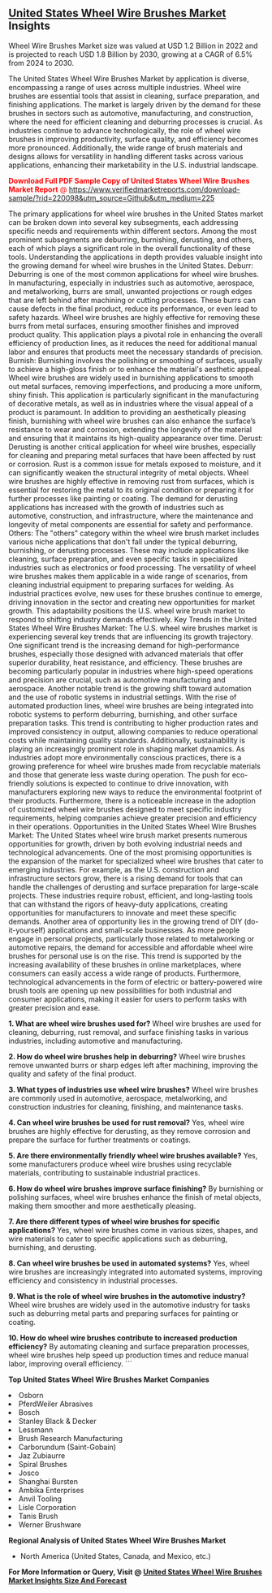 <h2><a href="https://www.verifiedmarketreports.com/download-sample/?rid=220098&amp;utm_source=Github&amp;utm_medium=225" target="_blank">United States Wheel Wire Brushes Market</a> Insights</h2><p>Wheel Wire Brushes Market size was valued at USD 1.2 Billion in 2022 and is projected to reach USD 1.8 Billion by 2030, growing at a CAGR of 6.5% from 2024 to 2030.</p><p> <p>The United States Wheel Wire Brushes Market by application is diverse, encompassing a range of uses across multiple industries. Wheel wire brushes are essential tools that assist in cleaning, surface preparation, and finishing applications. The market is largely driven by the demand for these brushes in sectors such as automotive, manufacturing, and construction, where the need for efficient cleaning and deburring processes is crucial. As industries continue to advance technologically, the role of wheel wire brushes in improving productivity, surface quality, and efficiency becomes more pronounced. Additionally, the wide range of brush materials and designs allows for versatility in handling different tasks across various applications, enhancing their marketability in the U.S. industrial landscape. <p><span class=""><span style="color: #ff0000;"><strong>Download Full PDF Sample Copy of United States Wheel Wire Brushes Market Report</strong> @ </span><a href="https://www.verifiedmarketreports.com/download-sample/?rid=220098&amp;utm_source=Github&amp;utm_medium=225" target="_blank">https://www.verifiedmarketreports.com/download-sample/?rid=220098&amp;utm_source=Github&amp;utm_medium=225</a></span></p> The primary applications for wheel wire brushes in the United States market can be broken down into several key subsegments, each addressing specific needs and requirements within different sectors. Among the most prominent subsegments are deburring, burnishing, derusting, and others, each of which plays a significant role in the overall functionality of these tools. Understanding the applications in depth provides valuable insight into the growing demand for wheel wire brushes in the United States. Deburr: Deburring is one of the most common applications for wheel wire brushes. In manufacturing, especially in industries such as automotive, aerospace, and metalworking, burrs are small, unwanted projections or rough edges that are left behind after machining or cutting processes. These burrs can cause defects in the final product, reduce its performance, or even lead to safety hazards. Wheel wire brushes are highly effective for removing these burrs from metal surfaces, ensuring smoother finishes and improved product quality. This application plays a pivotal role in enhancing the overall efficiency of production lines, as it reduces the need for additional manual labor and ensures that products meet the necessary standards of precision. Burnish: Burnishing involves the polishing or smoothing of surfaces, usually to achieve a high-gloss finish or to enhance the material's aesthetic appeal. Wheel wire brushes are widely used in burnishing applications to smooth out metal surfaces, removing imperfections, and producing a more uniform, shiny finish. This application is particularly significant in the manufacturing of decorative metals, as well as in industries where the visual appeal of a product is paramount. In addition to providing an aesthetically pleasing finish, burnishing with wheel wire brushes can also enhance the surface’s resistance to wear and corrosion, extending the longevity of the material and ensuring that it maintains its high-quality appearance over time. Derust: Derusting is another critical application for wheel wire brushes, especially for cleaning and preparing metal surfaces that have been affected by rust or corrosion. Rust is a common issue for metals exposed to moisture, and it can significantly weaken the structural integrity of metal objects. Wheel wire brushes are highly effective in removing rust from surfaces, which is essential for restoring the metal to its original condition or preparing it for further processes like painting or coating. The demand for derusting applications has increased with the growth of industries such as automotive, construction, and infrastructure, where the maintenance and longevity of metal components are essential for safety and performance. Others: The "others" category within the wheel wire brush market includes various niche applications that don't fall under the typical deburring, burnishing, or derusting processes. These may include applications like cleaning, surface preparation, and even specific tasks in specialized industries such as electronics or food processing. The versatility of wheel wire brushes makes them applicable in a wide range of scenarios, from cleaning industrial equipment to preparing surfaces for welding. As industrial practices evolve, new uses for these brushes continue to emerge, driving innovation in the sector and creating new opportunities for market growth. This adaptability positions the U.S. wheel wire brush market to respond to shifting industry demands effectively. Key Trends in the United States Wheel Wire Brushes Market: The U.S. wheel wire brushes market is experiencing several key trends that are influencing its growth trajectory. One significant trend is the increasing demand for high-performance brushes, especially those designed with advanced materials that offer superior durability, heat resistance, and efficiency. These brushes are becoming particularly popular in industries where high-speed operations and precision are crucial, such as automotive manufacturing and aerospace. Another notable trend is the growing shift toward automation and the use of robotic systems in industrial settings. With the rise of automated production lines, wheel wire brushes are being integrated into robotic systems to perform deburring, burnishing, and other surface preparation tasks. This trend is contributing to higher production rates and improved consistency in output, allowing companies to reduce operational costs while maintaining quality standards. Additionally, sustainability is playing an increasingly prominent role in shaping market dynamics. As industries adopt more environmentally conscious practices, there is a growing preference for wheel wire brushes made from recyclable materials and those that generate less waste during operation. The push for eco-friendly solutions is expected to continue to drive innovation, with manufacturers exploring new ways to reduce the environmental footprint of their products. Furthermore, there is a noticeable increase in the adoption of customized wheel wire brushes designed to meet specific industry requirements, helping companies achieve greater precision and efficiency in their operations. Opportunities in the United States Wheel Wire Brushes Market: The United States wheel wire brush market presents numerous opportunities for growth, driven by both evolving industrial needs and technological advancements. One of the most promising opportunities is the expansion of the market for specialized wheel wire brushes that cater to emerging industries. For example, as the U.S. construction and infrastructure sectors grow, there is a rising demand for tools that can handle the challenges of derusting and surface preparation for large-scale projects. These industries require robust, efficient, and long-lasting tools that can withstand the rigors of heavy-duty applications, creating opportunities for manufacturers to innovate and meet these specific demands. Another area of opportunity lies in the growing trend of DIY (do-it-yourself) applications and small-scale businesses. As more people engage in personal projects, particularly those related to metalworking or automotive repairs, the demand for accessible and affordable wheel wire brushes for personal use is on the rise. This trend is supported by the increasing availability of these brushes in online marketplaces, where consumers can easily access a wide range of products. Furthermore, technological advancements in the form of electric or battery-powered wire brush tools are opening up new possibilities for both industrial and consumer applications, making it easier for users to perform tasks with greater precision and ease. <p><strong>1. What are wheel wire brushes used for?</strong> Wheel wire brushes are used for cleaning, deburring, rust removal, and surface finishing tasks in various industries, including automotive and manufacturing. <p><strong>2. How do wheel wire brushes help in deburring?</strong> Wheel wire brushes remove unwanted burrs or sharp edges left after machining, improving the quality and safety of the final product. <p><strong>3. What types of industries use wheel wire brushes?</strong> Wheel wire brushes are commonly used in automotive, aerospace, metalworking, and construction industries for cleaning, finishing, and maintenance tasks. <p><strong>4. Can wheel wire brushes be used for rust removal?</strong> Yes, wheel wire brushes are highly effective for derusting, as they remove corrosion and prepare the surface for further treatments or coatings. <p><strong>5. Are there environmentally friendly wheel wire brushes available?</strong> Yes, some manufacturers produce wheel wire brushes using recyclable materials, contributing to sustainable industrial practices. <p><strong>6. How do wheel wire brushes improve surface finishing?</strong> By burnishing or polishing surfaces, wheel wire brushes enhance the finish of metal objects, making them smoother and more aesthetically pleasing. <p><strong>7. Are there different types of wheel wire brushes for specific applications?</strong> Yes, wheel wire brushes come in various sizes, shapes, and wire materials to cater to specific applications such as deburring, burnishing, and derusting. <p><strong>8. Can wheel wire brushes be used in automated systems?</strong> Yes, wheel wire brushes are increasingly integrated into automated systems, improving efficiency and consistency in industrial processes. <p><strong>9. What is the role of wheel wire brushes in the automotive industry?</strong> Wheel wire brushes are widely used in the automotive industry for tasks such as deburring metal parts and preparing surfaces for painting or coating. <p><strong>10. How do wheel wire brushes contribute to increased production efficiency?</strong> By automating cleaning and surface preparation processes, wheel wire brushes help speed up production times and reduce manual labor, improving overall efficiency. ```</p><p><strong>Top United States Wheel Wire Brushes Market Companies</strong></p><div data-test-id=""><p><li>Osborn</li><li> PferdWeiler Abrasives</li><li> Bosch</li><li> Stanley Black & Decker</li><li> Lessmann</li><li> Brush Research Manufacturing</li><li> Carborundum (Saint-Gobain)</li><li> Jaz Zubiaurre</li><li> Spiral Brushes</li><li> Josco</li><li> Shanghai Bursten</li><li> Ambika Enterprises</li><li> Anvil Tooling</li><li> Lisle Corporation</li><li> Tanis Brush</li><li> Werner Brushware</li></p><div><strong>Regional Analysis of&nbsp;United States Wheel Wire Brushes Market</strong></div><ul><li dir="ltr"><p dir="ltr">North America&nbsp;(United States, Canada, and Mexico, etc.)</p></li></ul><p><strong>For More Information or Query, Visit @&nbsp;</strong><strong><a href="https://www.verifiedmarketreports.com/product/wheel-wire-brushes-market/?utm_source=Github&amp;utm_medium=225" target="_blank">United States Wheel Wire Brushes Market Insights Size And Forecast</a></strong></p></div>
